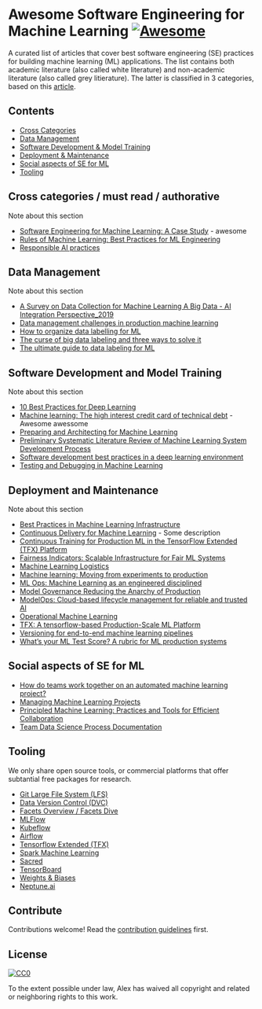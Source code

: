 # Awesome Software Engineering for Machine Learning [![Awesome](https://awesome.re/badge-flat2.svg)](https://awesome.re)

A curated list of articles that cover best software engineering (SE) practices for building machine learning (ML) applications.
The list contains both academic literature (also called white literature) and non-academic literature (also called grey litierature).
The latter is classified in 3 categories, based on this [article]().


## Contents
- [Cross Categories](#)
- [Data Management](#data-management)
- [Software Development & Model Training](#software-development-and-model-training)
- [Deployment & Maintenance](#deployment-and-maintenance)
- [Social aspects of SE for ML](#social-aspects-of-se-for-ml)
- [Tooling](#tooling)


## Cross categories / must read / authorative

Note about this section

- [Software Engineering for Machine Learning: A Case Study](https://doi.org/10.1109/ICSE-SEIP.2019.00042) - awesome
- [Rules of Machine Learning: Best Practices for ML Engineering](https://developers.google.com/machine-learning/guides/rules-of-ml)
- [Responsible AI practices](https://ai.google/responsibilities/responsible-ai-practices/)


## Data Management

Note about this section

- [A Survey on Data Collection for Machine Learning A Big Data - AI Integration Perspective_2019](https://deepai.org/publication/a-survey-on-data-collection-for-machine-learning-a-big-data-ai-integration-perspective)
- [Data management challenges in production machine learning](https://storage.googleapis.com/pub-tools-public-publication-data/pdf/45a9dcf23dbdfa24dbced358f825636c58518afa.pdf)
- [How to organize data labelling for ML](https://www.altexsoft.com/blog/datascience/how-to-organize-data-labeling-for-machine-learning-approaches-and-tools/)
- [The curse of big data labeling and three ways to solve it ](https://aws.amazon.com/blogs/apn/the-curse-of-big-data-labeling-and-three-ways-to-solve-it/)
- [The ultimate guide to data labeling for ML](https://www.cloudfactory.com/data-labeling-guide)



## Software Development and Model Training

Note about this section

- [10 Best Practices for Deep Learning](https://nanonets.com/blog/10-best-practices-deep-learning/#track-model-experiments)
- [Machine learning: The high interest credit card of technical debt](https://research.google/pubs/pub43146/) - Awesome awessome
- [Preparing and Architecting for Machine Learning](https://www.gartner.com/binaries/content/assets/events/keywords/catalyst/catus8/preparing_and_architecting_for_machine_learning.pdf)
- [Preliminary Systematic Literature Review of Machine Learning System Development Process](https://arxiv.org/abs/1910.05528)
- [Software development best practices in a deep learning environment](https://towardsdatascience.com/software-development-best-practices-in-a-deep-learning-environment-a1769e9859b1)
- [Testing and Debugging in Machine Learning](https://developers.google.com/machine-learning/testing-debugging)



## Deployment and Maintenance

Note about this section

- [Best Practices in Machine Learning Infrastructure](https://algorithmia.com/blog/best-practices-in-machine-learning-infrastructure)
- [Continuous Delivery for Machine Learning](https://martinfowler.com/articles/cd4ml.html) - Some description
- [Continuous Training for Production ML in the TensorFlow Extended (TFX) Platform](https://www.usenix.org/system/files/opml19papers-baylor.pdf)
- [Fairness Indicators: Scalable Infrastructure for Fair ML Systems](https://ai.googleblog.com/2019/12/fairness-indicators-scalable.html)
- [Machine Learning Logistics](https://mapr.com/ebook/machine-learning-logistics/)
- [Machine learning: Moving from experiments to production](https://blog.codecentric.de/en/2019/03/machine-learning-experiments-production/)
- [ML Ops: Machine Learning as an engineered disciplined](https://towardsdatascience.com/ml-ops-machine-learning-as-an-engineering-discipline-b86ca4874a3f)
- [Model Governance Reducing the Anarchy of Production](https://www.usenix.org/conference/atc18/presentation/sridhar)
- [ModelOps: Cloud-based lifecycle management for reliable and trusted AI](http://hummer.io/docs/2019-ic2e-modelops.pdf)
- [Operational Machine Learning](https://www.kdnuggets.com/2018/04/operational-machine-learning-successful-mlops.html)
- [TFX: A tensorflow-based Production-Scale ML Platform](https://dl.acm.org/doi/pdf/10.1145/3097983.3098021?download=true)
- [Versioning for end-to-end machine learning pipelines](https://doi.org/10.1145/3076246.3076248)
- [What’s your ML Test Score? A rubric for ML production systems](https://research.google/pubs/pub45742/)


## Social aspects of SE for ML
- [How do teams work together on an automated machine learning project?](https://azure.microsoft.com/en-us/blog/how-do-teams-work-together-on-an-automated-machine-learning-project/)
- [Managing Machine Learning Projects](https://d1.awsstatic.com/whitepapers/aws-managing-ml-projects.pdf)
- [Principled Machine Learning: Practices and Tools for Efficient Collaboration](https://dev.to/robogeek/principled-machine-learning-4eho)
- [Team Data Science Process Documentation](https://docs.microsoft.com/en-us/azure/machine-learning/team-data-science-process/lifecycle)

## Tooling

We only share open source tools, or commercial platforms that offer subtantial free packages for research.

- [Git Large File System (LFS)](https://git-lfs.github.com/)
- [Data Version Control (DVC)](https://dvc.org/)
- [Facets Overview / Facets Dive](https://pair-code.github.io/facets/)
- [MLFlow](https://mlflow.org/)
- [Kubeflow](https://www.kubeflow.org/)
- [Airflow](https://airflow.apache.org/)
- [Tensorflow Extended (TFX)](https://www.tensorflow.org/tfx/)
- [Spark Machine Learning](https://spark.apache.org/mllib/)
- [Sacred](https://github.com/IDSIA/sacred)
- [TensorBoard](https://www.tensorflow.org/tensorboard/)
- [Weights & Biases](https://www.wandb.com/)
- [Neptune.ai](https://neptune.ai/)

## Contribute

Contributions welcome! Read the [contribution guidelines](contributing.md) first.


## License

[![CC0](https://mirrors.creativecommons.org/presskit/buttons/88x31/svg/cc-zero.svg)](https://creativecommons.org/publicdomain/zero/1.0)

To the extent possible under law, Alex has waived all copyright and
related or neighboring rights to this work.
